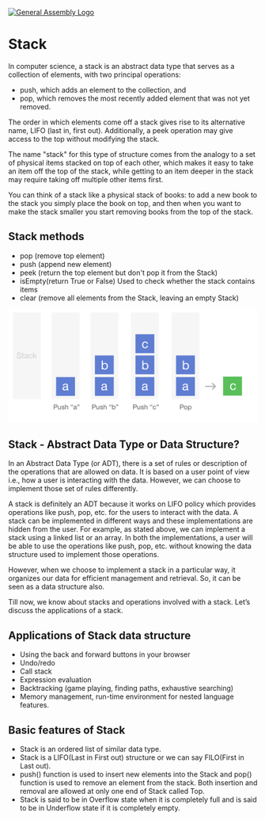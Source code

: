 [![General Assembly Logo](https://camo.githubusercontent.com/1a91b05b8f4d44b5bbfb83abac2b0996d8e26c92/687474703a2f2f692e696d6775722e636f6d2f6b6538555354712e706e67)](https://generalassemb.ly/education/web-development-immersive)


# Stack

In computer science, a stack is an abstract data type that serves as a collection of elements, with two principal operations:
- push, which adds an element to the collection, and
- pop, which removes the most recently added element that was not yet removed.

The order in which elements come off a stack gives rise to its alternative name, LIFO (last in, first out). Additionally, a peek operation may give access to the top without modifying the stack. 

The name "stack" for this type of structure comes from the analogy to a set of physical items stacked on top of each other, which makes it easy to take an item off the top of the stack, while getting to an item deeper in the stack may require taking off multiple other items first.

You can think of a stack like a physical stack of books: to add a new book to the stack you simply place the book on top, and then when you want to make the stack smaller you start removing books from the top of the stack.

## Stack methods
- pop (remove top element)
- push (append new element)
- peek (return the top element but don't pop it from the Stack)
- isEmpty(return True or False) Used to check whether the stack contains items
- clear (remove all elements from the Stack, leaving an empty Stack)

![Stack](stack.jpg)

## Stack - Abstract Data Type or Data Structure?
In an Abstract Data Type (or ADT), there is a set of rules or description of the operations that are allowed on data. It is based on a user point of view i.e., how a user is interacting with the data. However, we can choose to implement those set of rules differently.

A stack is definitely an ADT because it works on LIFO policy which provides operations like push, pop, etc. for the users to interact with the data. A stack can be implemented in different ways and these implementations are hidden from the user. For example, as stated above, we can implement a stack using a linked list or an array. In both the implementations, a user will be able to use the operations like push, pop, etc. without knowing the data structure used to implement those operations.

However, when we choose to implement a stack in a particular way, it organizes our data for efficient management and retrieval. So, it can be seen as a data structure also.

Till now, we know about stacks and operations involved with a stack. Let’s discuss the applications of a stack.

## Applications of Stack data structure
- Using the back and forward buttons in your browser
- Undo/redo
- Call stack
- Expression evaluation
- Backtracking (game playing, finding paths, exhaustive searching)
- Memory management, run-time environment for nested language features.

## Basic features of Stack
- Stack is an ordered list of similar data type.
- Stack is a LIFO(Last in First out) structure or we can say FILO(First in Last out).
- push() function is used to insert new elements into the Stack and pop() function is used to remove an element from the stack. Both insertion and removal are allowed at only one end of Stack called Top.
- Stack is said to be in Overflow state when it is completely full and is said to be in Underflow state if it is completely empty.
